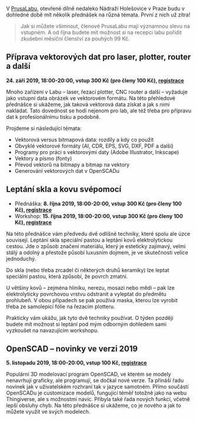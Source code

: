 <!-- dcterms:title = Pozvánka do PrusaLabu: práce s vektory, leptání skla a kovu a novinky v OpenSCADu -->
<!-- dcterms:abstract = V PrusaLabu budu mít v dohledné době několik přednášek, které vás mohou zajímat. Ať už půjde o přípravy vektorových dat, leptání motivů do skla i kovu nebo novinky v mém oblíbeném 3D modelovacím programu OpenSCAD. První z nich je už zítra! -->
<!-- dcterms:creator = Michal Altair Valášek -->
<!-- x4w:pictureUrl = /perex-pictures/logo-prusalab.svg -->
<!-- x4w:pictureWidth = 150 -->
<!-- x4w:pictureHeight = 150 -->
<!-- x4w:coverUrl = /cover-pictures/20190923-pozvanka-do-prusalabu.jpg -->
<!-- x4w:coverCredits = PrusaLab -->
<!-- x4w:category = Akce a události -->
<!-- x4w:category = Bastlení -->
<!-- dcterms:dateAccepted = 2019-09-23 -->

V [PrusaLabu](https://www.prusalab.cz/), otevřené dílně nedaleko Nádraží Holešovice v Praze budu v dohledné době mít několik přednášek na různá témata. První z nich už zítra!

> Jak si můžete všimnout, členové PrusaLabu mají významnou slevu na vstupném. A od října budete mít možnost si na recepci labu pořídit zkušební měsíční členství za pouhých 99 Kč.

## Příprava vektorových dat pro laser, plotter, router a další

**24. září 2019, 18:00-20:00, vstup 300 Kč (pro členy 100 Kč), [registrace](https://prusalab.cz/prusalab-events/priprava-vektorovych-dat-pro-laser-plotter-router-a-dalsi-prednaska/)**

Mnoho zařízení v Labu – laser, řezací plotter, CNC router a další – vyžaduje jako vstupní data obrázek ve vektorovém formátu. Na této přehledové přednášce si ukážeme, jak taková vektorová data získat a jak s nimi nakládat. Tato dovednost se hodí nejenom pro lab, ale též třeba pro přípravu dat k profesionálnímu tisku a podobně.

Projdeme si následující témata:

* Vektorová versus bitmapová data: rozdíly a kdy co použít
* Obvyklé vektorové formáty (AI, CDR, EPS, SVG, DXF, PDF a další)
* Programy pro práci s vektorovými daty (Adobe Illustrator, Inkscape)
* Vektory a písmo (fonty)
* Převod vektorů na bitmapy a bitmap na vektory
* Generování vektorových dat v OpenSCADu

## Leptání skla a kovu svépomocí

* Přednáška: **8. října 2019, 18:00-20:00, vstup 300 Kč (pro členy 100 Kč), [registrace](https://prusalab.cz/prusalab-events/leptani-skla-a-kovu-svepomoci-prednaska/)**
* Workshop: **15. října 2019, 18:00-20:00, vstup 300 Kč (pro členy 100 Kč), [registrace](https://prusalab.cz/prusalab-events/leptani-skla-a-kovu-svepomoci-workshop/)**

Na této přednášce vám předvedu dvě odlišné techniky, které spolu ale úzce souvisejí. Leptání skla speciální pastou a leptání kovů elektrolytickou cestou. Jde o způsob značení materiálu, který je esteticky zajímavý, velmi stálý a odolný a přestože působí luxusním dojmem, je ve skutečnosti velice jednoduchý. 

Do skla (nebo třeba zrcadel či některých druhů keramiky) lze leptat speciální pastou, která způsobí, že povrch zmatní. 

U většiny kovů – zejména hliníku, nerezu, mosazi nebo mědi – pak lze elektrolyticky povrchovou vrstvu odstranit a vyleptat do předmětu prohlubeň. V obou případech se pak používá maska, kterou lze vyrobit třeba ze samolepicí fólie na řezacím plotteru.

Prakticky vám ukážu, jak tyto dvě techniky používat. O týden později budete mít možnost si leptání pod mým odborným dohledem sami vyzkoušet na navazujícím workshopu.

## OpenSCAD – novinky ve verzi 2019

**5. listopadu 2019, 18:00-20:00, vstup 100 Kč, [registrace](https://prusalab.cz/prusalab-events/openscad-novinky-ve-verzi-2019-prednaska/)**

Populární 3D modelovací program OpenSCAD, ve kterém se modely nenavrhují graficky, ale programují, se dočkal nové verze. Ta přináší řadu novinek jak v uživatelském rozhraní tak v jazyce samotném. Přímo součástí OpenSCADu je customizace modelů, fungující téměř totožně jako na webu Thingiverse, ale s možnostmi navíc. Přibyla také řada nových funkcí, včetně lepší obsluhy chyb. Na této přednášce si ukážeme, co je nového a jak to můžete využít ve svých modelech.
